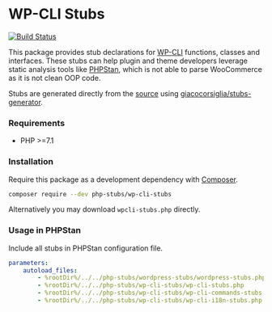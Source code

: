 # WP-CLI Stubs

[![Build Status](https://travis-ci.com/php-stubs/wp-cli-stubs.svg?branch=master)](https://travis-ci.com/php-stubs/wp-cli-stubs)

This package provides stub declarations for [WP-CLI](https://wp-cli.org/) functions, classes and interfaces.
These stubs can help plugin and theme developers leverage static analysis tools like [PHPStan](https://github.com/phpstan/phpstan), which is not able to parse WooCommerce as it is not clean OOP code.

Stubs are generated directly from the [source](https://wp-cli.org/) using [giacocorsiglia/stubs-generator](https://github.com/GiacoCorsiglia/php-stubs-generator).

### Requirements

- PHP >=7.1

### Installation

Require this package as a development dependency with [Composer](https://getcomposer.org).

```bash
composer require --dev php-stubs/wp-cli-stubs
```

Alternatively you may download `wpcli-stubs.php` directly.

### Usage in PHPStan

Include all stubs in PHPStan configuration file.

```yaml
parameters:
    autoload_files:
        - %rootDir%/../../php-stubs/wordpress-stubs/wordpress-stubs.php
        - %rootDir%/../../php-stubs/wp-cli-stubs/wp-cli-stubs.php
        - %rootDir%/../../php-stubs/wp-cli-stubs/wp-cli-commands-stubs.php
        - %rootDir%/../../php-stubs/wp-cli-stubs/wp-cli-i18n-stubs.php
```
